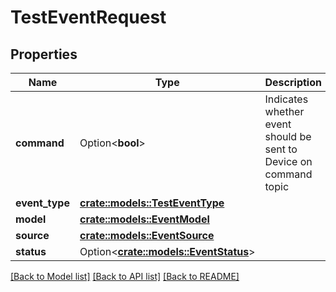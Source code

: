 # TestEventRequest

## Properties

Name | Type | Description | Notes
------------ | ------------- | ------------- | -------------
**command** | Option<**bool**> | Indicates whether event should be sent to Device on command topic | [optional]
**event_type** | [**crate::models::TestEventType**](TestEventType.md) |  | 
**model** | [**crate::models::EventModel**](EventModel.md) |  | 
**source** | [**crate::models::EventSource**](EventSource.md) |  | 
**status** | Option<[**crate::models::EventStatus**](EventStatus.md)> |  | [optional]

[[Back to Model list]](../README.md#documentation-for-models) [[Back to API list]](../README.md#documentation-for-api-endpoints) [[Back to README]](../README.md)


